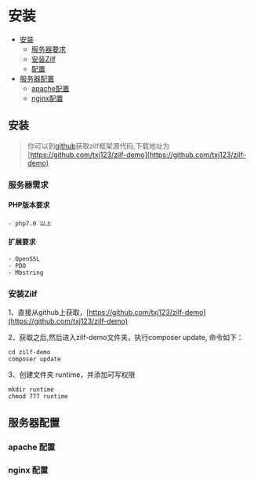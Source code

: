# 安装

- [安装](#installation)
  - [服务器要求](#server-requirements)
  - [安装Zilf](#install-zilf)
  - [配置](#configuration)
- [服务器配置](#web-config)
  - [apache配置](#apache-config)
  - [nginx配置]($nginx-config)

<a name="installation"></a>
## 安装

>你可以到[github](https://github.com/txj123/zilf-demo)获取zilf框架源代码,下载地址为[https://github.com/txj123/zilf-demo](https://github.com/txj123/zilf-demo)

<a name="server-requirements"></a>
### 服务器需求
  #### PHP版本要求
    - php7.0 以上

  #### 扩展要求
    - OpenSSL
    - PDO
    - Mbstring

<a name="installing-zilf"></a>
### 安装Zilf

  1、直接从github上获取，[https://github.com/txj123/zilf-demo](https://github.com/txj123/zilf-demo)

  2、获取之后,然后进入zilf-demo文件夹，执行composer update, 命令如下：
  ```
  cd zilf-demo
  composer update
  ```
  3、创建文件夹 runtime，并添加可写权限
  ```
  mkdir runtime
  chmod 777 runtime
  ```
<a name="web-config"></a>
## 服务器配置

 <a name="apache-config"></a>
 ### apache 配置

 <a name="nginx-config"></a>
 ### nginx 配置
